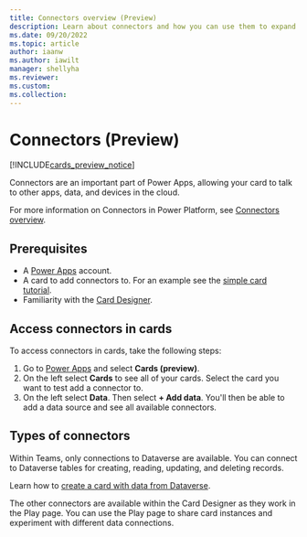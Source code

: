 ```yaml
---
title: Connectors overview (Preview)
description: Learn about connectors and how you can use them to expand the capabilities of your cards.
ms.date: 09/20/2022
ms.topic: article
author: iaanw
ms.author: iawilt
manager: shellyha
ms.reviewer: 
ms.custom: 
ms.collection: 
---
```


# Connectors (Preview)

[!INCLUDE[cards_preview_notice](../../includes/preview-include.md)]

Connectors are an important part of Power Apps, allowing your card to talk to other apps, data, and devices in the cloud.

For more information on Connectors in Power Platform, see [Connectors overview](/connectors/connectors).

## Prerequisites

- A [Power Apps](https://powerapps.microsoft.com/) account.
- A card to add connectors to. For an example see the [simple card tutorial](../../tutorials/hello-world-card.md).
- Familiarity with the [Card Designer](../make-a-card/designer-overview.md).

## Access connectors in cards

To access connectors in cards, take the following steps:

1. Go to [Power Apps](https://make.test.powerapps.com/) and select **Cards (preview)**.
1. On the left select **Cards** to see all of your cards. Select the card you want to test add a connector to.
1. On the left select **Data**. Then select **+ Add data**. You'll then be able to add a data source and see all available connectors.

## Types of connectors

Within Teams, only connections to Dataverse are available. You can connect to Dataverse tables for creating, reading, updating, and deleting records.

Learn how to [create a card with data from Dataverse](../../tutorials/dataverse-card.md).

The other connectors are available within the Card Designer as they work in the Play page. You can use the Play page to share card instances and experiment with different data connections.

